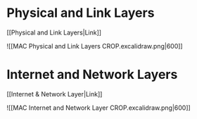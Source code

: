 # Physical and Link Layers

[[Physical and Link Layers|Link]]

![[MAC Physical and Link Layers CROP.excalidraw.png|600]]

# Internet and Network Layers

[[Internet & Network Layer|Link]]

![[MAC Internet and Network Layer CROP.excalidraw.png|600]]